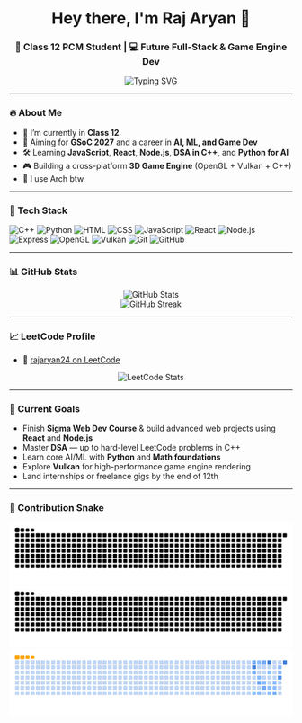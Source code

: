 <h1 align="center">Hey there, I'm Raj Aryan 👋</h1>
<h3 align="center">🚀 Class 12 PCM Student | 💻 Future Full-Stack & Game Engine Dev</h3>
<p align="center">
  <img src="https://readme-typing-svg.demolab.com?font=Fira+Code&size=22&pause=1000&center=true&vCenter=true&width=435&lines=Full+Stack+Web+Dev+%E2%9C%8C%EF%B8%8F;DSA+%7C+AI%2FML+%7C+OpenGL+%2B+Vulkan+Engine+Builder;GSoC+2027+Dreamer+%F0%9F%8C%9F;Learning+%7C+Building+%7C+Evolving" alt="Typing SVG" />
</p>

---

### 🔥 About Me

- 🧠 I’m currently in **Class 12**
- 🎯 Aiming for **GSoC 2027** and a career in **AI, ML, and Game Dev**
- 🛠️ Learning **JavaScript**, **React**, **Node.js**, **DSA in C++**, and **Python for AI**
- 🎮 Building a cross-platform **3D Game Engine** (OpenGL + Vulkan + C++)
- 🐧 I use Arch btw

---

### 🧰 Tech Stack

![C++](https://img.shields.io/badge/-C++-00599C?style=for-the-badge&logo=cplusplus&logoColor=white)
![Python](https://img.shields.io/badge/-Python-3776AB?style=for-the-badge&logo=python&logoColor=white)
![HTML](https://img.shields.io/badge/-HTML-E34F26?style=for-the-badge&logo=html5&logoColor=white)
![CSS](https://img.shields.io/badge/-CSS-1572B6?style=for-the-badge&logo=css3)
![JavaScript](https://img.shields.io/badge/-JavaScript-F7DF1E?style=for-the-badge&logo=javascript&logoColor=black)
![React](https://img.shields.io/badge/-React-61DAFB?style=for-the-badge&logo=react&logoColor=black)
![Node.js](https://img.shields.io/badge/-Node.js-339933?style=for-the-badge&logo=nodedotjs&logoColor=white)
![Express](https://img.shields.io/badge/-Express-000000?style=for-the-badge&logo=express&logoColor=white)
![OpenGL](https://img.shields.io/badge/-OpenGL-5586A4?style=for-the-badge&logo=opengl)
![Vulkan](https://img.shields.io/badge/-Vulkan-B12524?style=for-the-badge&logo=vulkan&logoColor=white)
![Git](https://img.shields.io/badge/-Git-F05032?style=for-the-badge&logo=git&logoColor=white)
![GitHub](https://img.shields.io/badge/-GitHub-181717?style=for-the-badge&logo=github)

---

### 📊 GitHub Stats

<p align="center">
  <img src="https://github-readme-stats.vercel.app/api?username=rajaryan2007&show_icons=true&theme=radical" alt="GitHub Stats" />
  <br />
  <img src="https://github-readme-streak-stats.herokuapp.com/?user=rajaryan2007&theme=radical" alt="GitHub Streak" />
</p>

---

### 📈 LeetCode Profile

- 🔗 [rajaryan24 on LeetCode](https://leetcode.com/rajaryan24/)

<p align="center">
  <img src="https://leetcard.jacoblin.cool/rajaryan24?theme=dark&font=Fira+Code&ext=heatmap" alt="LeetCode Stats" />
</p>

---

### 🎯 Current Goals

- Finish **Sigma Web Dev Course** & build advanced web projects using **React** and **Node.js**
- Master **DSA** — up to hard-level LeetCode problems in C++
- Learn core AI/ML with **Python** and **Math foundations**
- Explore **Vulkan** for high-performance game engine rendering
- Land internships or freelance gigs by the end of 12th

---
### 🐍 Contribution Snake

![GitHub Snake Light](https://raw.githubusercontent.com/rajaryan2007/rajaryan2007/output/github-snake.svg)
![GitHub Snake Dark](https://raw.githubusercontent.com/rajaryan2007/rajaryan2007/output/github-snake-dark.svg)
![GitHub Snake Ocean](https://raw.githubusercontent.com/rajaryan2007/rajaryan2007/output/ocean.gif)



